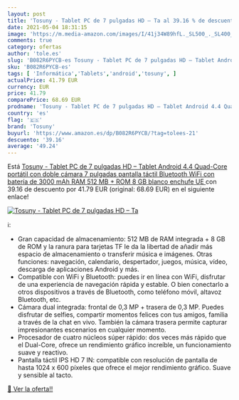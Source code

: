 ```yaml
---
layout: post
title: 'Tosuny - Tablet PC de 7 pulgadas HD – Ta al 39.16 % de descuento'
date: 2021-05-04 18:31:15
image: 'https://m.media-amazon.com/images/I/41j34W89hfL._SL500_._SL400_.jpg'
comments: true
category: ofertas
author: 'tole.es'
slug: 'B082R6PYCB-es Tosuny - Tablet PC de 7 pulgadas HD – Tablet Android 4.4...'
sku: 'B082R6PYCB-es'
tags: [ 'Informática','Tablets','android','tosuny', ]
actualPrice: 41.79 EUR
currency: EUR
price: 41.79
comparePrice: 68.69 EUR
prodname: 'Tosuny - Tablet PC de 7 pulgadas HD – Tablet Android 4.4 Quad-Core portátil con doble cámara  7 pulgadas  pantalla táctil  Bluetooth  WiFi con batería de 3000 mAh  RAM 512 MB + ROM 8 GB  blanco  enchufe UE '
country: 'es'
flag: '🇪🇸'
brand: 'Tosuny'
buyurl: 'https://www.amazon.es/dp/B082R6PYCB/?tag=tolees-21'
descuento: '39.16'
average: '49.24'
---
```


Está [Tosuny - Tablet PC de 7 pulgadas HD – Tablet Android 4.4 Quad-Core portátil con doble cámara  7 pulgadas  pantalla táctil  Bluetooth  WiFi con batería de 3000 mAh  RAM 512 MB + ROM 8 GB  blanco  enchufe UE ](https://www.amazon.es/dp/B082R6PYCB/?tag=tolees-21) con 39.16 de descuento por 41.79 EUR (original: 68.69 EUR) en el siguiente enlace!

[![Tosuny - Tablet PC de 7 pulgadas HD – Ta](https://m.media-amazon.com/images/I/41j34W89hfL._SL500_._SL400_.jpg)](https://www.amazon.es/dp/B082R6PYCB/?tag=tolees-21)

ℹ️:

- Gran capacidad de almacenamiento: 512 MB de RAM integrada + 8 GB de ROM y la ranura para tarjetas TF le da la libertad de añadir más espacio de almacenamiento o transferir música e imágenes. Otras funciones: navegación, calendario, despertador, juegos, música, vídeo, descarga de aplicaciones Android y más.
- Compatible con WiFi y Bluetooth: puedes ir en línea con WiFi, disfrutar de una experiencia de navegación rápida y estable. O bien conectarlo a otros dispositivos a través de Bluetooth, como teléfono móvil, altavoz Bluetooth, etc.
- Cámara dual integrada: frontal de 0,3 MP + trasera de 0,3 MP. Puedes disfrutar de selfies, compartir momentos felices con tus amigos, familia a través de la chat en vivo. También la cámara trasera permite capturar impresionantes escenarios en cualquier momento.
- Procesador de cuatro núcleos súper rápido: dos veces más rápido que el Dual-Core, ofrece un rendimiento gráfico increíble, un funcionamiento suave y reactivo.
- Pantalla táctil IPS HD 7 IN: compatible con resolución de pantalla de hasta 1024 x 600 píxeles que ofrece el mejor rendimiento gráfico. Suave y sensible al tacto.

[🛒 Ver la oferta!!](https://www.amazon.es/dp/B082R6PYCB/?tag=tolees-21)
